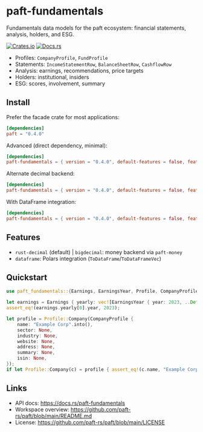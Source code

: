 paft-fundamentals
=================

Fundamentals data models for the paft ecosystem: financial statements, analysis, holders, and ESG.

[![Crates.io](https://img.shields.io/crates/v/paft-fundamentals)](https://crates.io/crates/paft-fundamentals)
[![Docs.rs](https://docs.rs/paft-fundamentals/badge.svg)](https://docs.rs/paft-fundamentals)

- Profiles: `CompanyProfile`, `FundProfile`
- Statements: `IncomeStatementRow`, `BalanceSheetRow`, `CashflowRow`
- Analysis: earnings, recommendations, price targets
- Holders: institutional, insiders
- ESG: scores, involvement, summary

Install
-------

Prefer the facade crate for most applications:

```toml
[dependencies]
paft = "0.4.0"
```

Advanced (direct dependency, minimal):

```toml
[dependencies]
paft-fundamentals = { version = "0.4.0", default-features = false, features = ["rust-decimal"] }
```

Alternate decimal backend:

```toml
[dependencies]
paft-fundamentals = { version = "0.4.0", default-features = false, features = ["bigdecimal"] }
```

With DataFrame integration:

```toml
[dependencies]
paft-fundamentals = { version = "0.4.0", default-features = false, features = ["rust-decimal", "dataframe"] }
```

Features
--------

- `rust-decimal` (default) | `bigdecimal`: money backend via `paft-money`
- `dataframe`: Polars integration (`ToDataFrame`/`ToDataFrameVec`)

Quickstart
----------

```rust
use paft_fundamentals::{Earnings, EarningsYear, Profile, CompanyProfile};

let earnings = Earnings { yearly: vec![EarningsYear { year: 2023, ..Default::default() }], ..Default::default() };
assert_eq!(earnings.yearly[0].year, 2023);

let profile = Profile::Company(CompanyProfile {
    name: "Example Corp".into(),
    sector: None,
    industry: None,
    website: None,
    address: None,
    summary: None,
    isin: None,
});
if let Profile::Company(c) = profile { assert_eq!(c.name, "Example Corp"); }
```

Links
-----

- API docs: https://docs.rs/paft-fundamentals
- Workspace overview: https://github.com/paft-rs/paft/blob/main/README.md
- License: https://github.com/paft-rs/paft/blob/main/LICENSE
